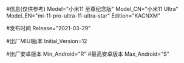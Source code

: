 #信息(仅供参考)
Model="小米11 至尊纪念版"
Model_CN="小米11 Ultra"
Model_EN="mi-11-pro-ultra-11-ultra-star"
Edition="KACNXM"

#发布时间
Release="2021-03-29"

#出厂MIUI版本
Initial_Version=12

#出厂安卓版本
Min_Android="R"
#最高安卓版本
Max_Android="S"
